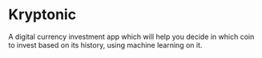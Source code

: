 # Kryptonic
A digital currency investment app which will help you decide in which coin to invest based on its history, using machine learning on it.
